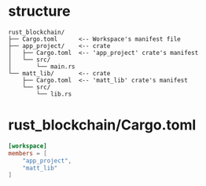 # structure

```
rust_blockchain/
├── Cargo.toml      <-- Workspace's manifest file
├── app_project/    <-- crate
│   ├── Cargo.toml  <-- 'app_project' crate's manifest
│   └── src/
│       └── main.rs
└── matt_lib/       <-- crate
    ├── Cargo.toml  <-- 'matt_lib' crate's manifest
    └── src/
        └── lib.rs
```

# rust_blockchain/Cargo.toml

```toml
[workspace]
members = [
    "app_project",
    "matt_lib"
]
```
